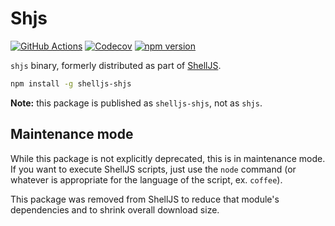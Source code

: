 # Shjs

[![GitHub Actions](https://img.shields.io/github/actions/workflow/status/shelljs/shjs/main.yml?style=flat-square&logo=github)](https://github.com/shelljs/shjs/actions/workflows/main.yml)
[![Codecov](https://img.shields.io/codecov/c/github/shelljs/shjs/master.svg?style=flat-square&label=coverage)](https://codecov.io/gh/shelljs/shjs)
[![npm version](https://img.shields.io/npm/v/shelljs-shjs.svg?style=flat-square)](https://www.npmjs.com/package/shelljs-shjs)

`shjs` binary, formerly distributed as part of
[ShellJS](https://github.com/shelljs/shelljs).

```sh
npm install -g shelljs-shjs
```

**Note:** this package is published as `shelljs-shjs`, not as `shjs`.

## Maintenance mode

While this package is not explicitly deprecated, this is in maintenance mode. If
you want to execute ShellJS scripts, just use the `node` command (or whatever is
appropriate for the language of the script, ex. `coffee`).

This package was removed from ShellJS to reduce that module's dependencies and
to shrink overall download size.
